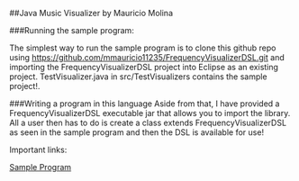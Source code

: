 ##Java Music Visualizer by Mauricio Molina

###Running the sample program: 

The simplest way to run the sample program is to clone this github repo using https://github.com/mmauricio11235/FrequencyVisualizerDSL.git and importing the FrequencyVisualizerDSL project into Eclipse as an existing project. TestVisualizer.java in src/TestVisualizers contains the sample project!. 


###Writing a program in this language
Aside from that, I have provided a FrequencyVisualizerDSL executable jar that allows you to import the library. All a user then has to do is create a class extends FrequencyVisualizerDSL as seen in the sample program and then the DSL is available for use!

Important links: 

[Sample Program](https://github.com/mmauricio11235/FrequencyVisualizerDSL/blob/master/FrequencyVisualizerDSL/src/TestVisualizers/TestVisualizer.java)

 


